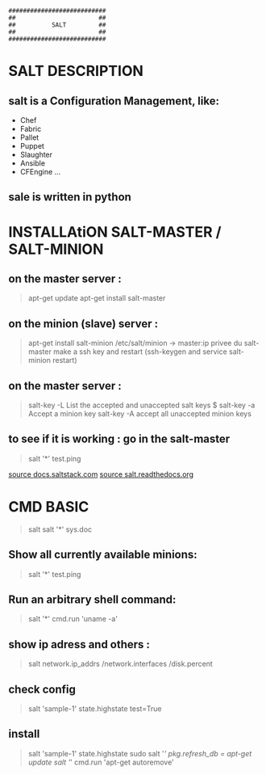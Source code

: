 ```
########################### 
##                       ## 
##    	    SALT         ## 
##                       ## 
########################### 
```

# SALT DESCRIPTION
## salt is a Configuration Management, like:
- Chef
- Fabric
- Pallet
- Puppet
- Slaughter
- Ansible
- CFEngine
...

## sale is written in python

# INSTALLAtiON SALT-MASTER / SALT-MINION
## on the master server :
> apt-get update
> apt-get install salt-master
## on the minion (slave) server :
> apt-get install salt-minion
> /etc/salt/minion → master:ip privee du salt-master
> make a ssh key and restart (ssh-keygen and service salt-minion restart)
## on the master server :
> salt-key -L List the accepted and unaccepted salt keys
> $ salt-key -a <minion id> Accept a minion key
> salt-key -A accept all unaccepted minion keys
## to see if it is working : go in the salt-master
> salt '*' test.ping

[source docs.saltstack.com](http://docs.saltstack.com/en/latest/topics/installation/ubuntu.html)
[source salt.readthedocs.org](http://salt.readthedocs.org/en/v0.9.2/topics/tutorial.html)

# CMD BASIC
> salt <target> <command> <options>
> salt '*' sys.doc
## Show all currently available minions:
> salt '*' test.ping
## Run an arbitrary shell command:
> salt '*' cmd.run 'uname -a'
## show ip adress and others :
> salt <minion id> network.ip_addrs /network.interfaces /disk.percent
## check config
> salt 'sample-1' state.highstate test=True
## install
> salt 'sample-1' state.highstate
> sudo salt '*' pkg.refresh_db = apt-get update
> salt '*' cmd.run 'apt-get autoremove'
